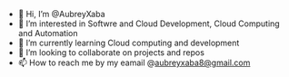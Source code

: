 - 👋 Hi, I’m @AubreyXaba
- 👀 I’m interested in Softwre and Cloud Development, Cloud Computing and Automation
- 🌱 I’m currently learning Cloud computing and development
- 💞️ I’m looking to collaborate on projects and repos
- 📫 How to reach me by my eamail @aubreyxaba8@gmail.com
<!---
AubreyXaba/AubreyXaba is a ✨ special ✨ repository because its `README.md` (this file) appears on your GitHub profile.
You can click the Preview link to take a look at your changes.
--->

